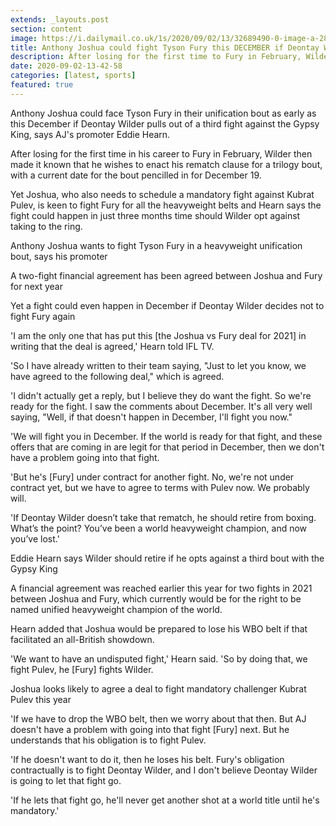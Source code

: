 ```yaml
---
extends: _layouts.post
section: content
image: https://i.dailymail.co.uk/1s/2020/09/02/13/32689490-0-image-a-28_1599050115272.jpg 
title: Anthony Joshua could fight Tyson Fury this DECEMBER if Deontay Wilder pulls out of trilogy bout 
description: After losing for the first time to Fury in February, Wilder then made it known that he wishes to enact his rematch clause for a trilogy bout, with a current date for the bout pencilled in for December 19. 
date: 2020-09-02-13-42-58 
categories: [latest, sports] 
featured: true 
--- 
```

Anthony Joshua could face Tyson Fury in their unification bout as early as this December if Deontay Wilder pulls out of a third fight against the Gypsy King, says AJ's promoter Eddie Hearn. 

After losing for the first time in his career to Fury in February, Wilder then made it known that he wishes to enact his rematch clause for a trilogy bout, with a current date for the bout pencilled in for December 19. 

Yet Joshua, who also needs to schedule a mandatory fight against Kubrat Pulev, is keen to fight Fury for all the heavyweight belts and Hearn says the fight could happen in just three months time should Wilder opt against taking to the ring. 

Anthony Joshua wants to fight Tyson Fury in a heavyweight unification bout, says his promoter

A two-fight financial agreement has been agreed between Joshua and Fury for next year

Yet a fight could even happen in December if Deontay Wilder decides not to fight Fury again 

'I am the only one that has put this [the Joshua vs Fury deal for 2021] in writing that the deal is agreed,' Hearn told IFL TV.

'So I have already written to their team saying, "Just to let you know, we have agreed to the following deal," which is agreed.

'I didn't actually get a reply, but I believe they do want the fight. So we're ready for the fight. I saw the comments about December. It's all very well saying, "Well, if that doesn't happen in December, I'll fight you now."

'We will fight you in December. If the world is ready for that fight, and these offers that are coming in are legit for that period in December, then we don't have a problem going into that fight. 

'But he's [Fury] under contract for another fight. No, we're not under contract yet, but we have to agree to terms with Pulev now. We probably will. 

'If Deontay Wilder doesn’t take that rematch, he should retire from boxing. What’s the point? You’ve been a world heavyweight champion, and now you’ve lost.'

Eddie Hearn says Wilder should retire if he opts against a third bout with the Gypsy King 

A financial agreement was reached earlier this year for two fights in 2021 between Joshua and Fury, which currently would be for the right to be named unified heavyweight champion of the world. 

Hearn added that Joshua would be prepared to lose his WBO belt if that facilitated an all-British showdown. 

'We want to have an undisputed fight,' Hearn said. 'So by doing that, we fight Pulev, he [Fury] fights Wilder.

Joshua looks likely to agree a deal to fight mandatory challenger Kubrat Pulev this year

'If we have to drop the WBO belt, then we worry about that then. But AJ doesn't have a problem with going into that fight [Fury] next. But he understands that his obligation is to fight Pulev.

'If he doesn't want to do it, then he loses his belt. Fury's obligation contractually is to fight Deontay Wilder, and I don't believe Deontay Wilder is going to let that fight go. 

'If he lets that fight go, he'll never get another shot at a world title until he's mandatory.' 

